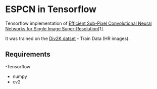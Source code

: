 # ESPCN in Tensorflow

Tensorflow implementation of [Efficient Sub-Pixel Convolutional Neural Networks for Single Image Super-Resolution](https://www.cv-foundation.org/openaccess/content_cvpr_2016/papers/Shi_Real-Time_Single_Image_CVPR_2016_paper.pdf)[1].

It was trained on the [Div2K datset](https://data.vision.ee.ethz.ch/cvl/DIV2K/) - Train Data (HR images).

## Requirements
-Tensorflow
- numpy
- cv2
